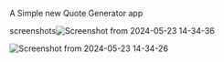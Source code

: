 A Simple new Quote Generator app

screenshots![Screenshot from 2024-05-23 14-34-36](https://github.com/mehedihassan0/HTML-CSS-JS-Web-Projects/assets/106251826/da38f40e-0faf-4277-8b45-2b5fcd40c603)

![Screenshot from 2024-05-23 14-34-26](https://github.com/mehedihassan0/HTML-CSS-JS-Web-Projects/assets/106251826/8d07084f-0f9a-4dda-8678-ca901d87dc66)
